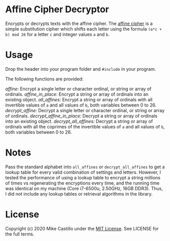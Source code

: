 # Affine Cipher Decryptor

Encrypts or decrypts texts with the affine cipher. The [affine cipher](https://en.wikipedia.org/wiki/Affine_cipher) is a simple substitution cipher which shifts each letter using the formula ``(a*c + b) mod 26`` for a letter ``c`` and integer values ``a`` and ``b``.


# Usage
Drop the header into your program folder and ``#include`` in your program.

The following functions are provided:

*affine:* Encrypt a single letter or character ordinal, or string or array of ordinals.
*affine_in_place:* Encrypt a string or array of ordinals into an existing object.
*all_affines:* Encrypt a string or array of ordinals with all invertible values of ``a`` and all values of ``b``, both variables between 0 to 26.
*decrypt_affine:* Decrypt a single letter or character ordinal, or string or array of ordinals.
*decrypt_affine_in_place:* Decrypt a string or array of ordinals into an existing object.
*decrypt_all_affines:* Decrypt a string or array of ordinals with all the coprimes of the invertible values of ``a`` and all values of ``b``, both variables between 0 to 26.


# Notes
Pass the standard alphabet into ``all_affines`` or ``decrypt_all_affines`` to get a lookup table for every valid combination of settings and letters. However, I tested the performance of using a lookup table to encrypt a string millions of times vs regenerating the encryptions every time, and the running time was identical on my machine (Core i7-6500u, 2.50GHz, 16GB DDR3). Thus, I did not include any lookup tables or retrieval algorithms in the library.


# License

Copyright (c) 2020 Mike Castillo under the [MIT License](https://choosealicense.com/licenses/mit/). See LICENSE for the full terms.